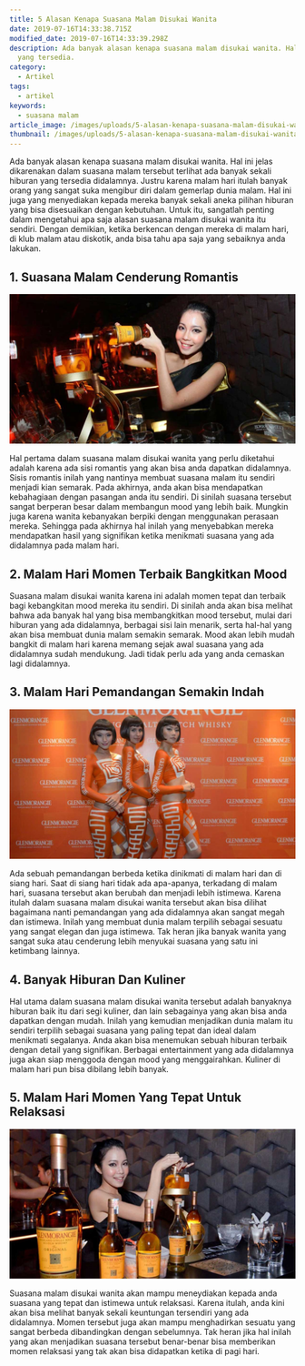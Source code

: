 ```yaml
---
title: 5 Alasan Kenapa Suasana Malam Disukai Wanita
date: 2019-07-16T14:33:38.715Z
modified_date: 2019-07-16T14:33:39.298Z
description: Ada banyak alasan kenapa suasana malam disukai wanita. Hal ini jelas dikarenakan dalam suasana malam tersebut terlihat ada banyak sekali hiburan
  yang tersedia.
category:
  - Artikel
tags:
  - artikel
keywords:
  - suasana malam
article_image: /images/uploads/5-alasan-kenapa-suasana-malam-disukai-wanita-3.jpg
thumbnail: /images/uploads/5-alasan-kenapa-suasana-malam-disukai-wanita-1-001.jpg
---
```

Ada banyak alasan kenapa suasana malam disukai wanita. Hal ini jelas dikarenakan dalam suasana malam tersebut terlihat ada banyak sekali hiburan yang tersedia didalamnya. Justru karena malam hari itulah banyak orang yang sangat suka mengibur diri dalam gemerlap dunia malam. Hal ini juga yang menyediakan kepada mereka banyak sekali aneka pilihan hiburan yang bisa disesuaikan dengan kebutuhan. Untuk itu, sangatlah penting dalam mengetahui apa saja alasan suasana malam disukai wanita itu sendiri. Dengan demikian, ketika berkencan dengan mereka di malam hari, di klub malam atau diskotik, anda bisa tahu apa saja yang sebaiknya anda lakukan.



## 1. Suasana Malam Cenderung Romantis

![5 Alasan Kenapa Suasana Malam Disukai Wanita](/images/uploads/5-alasan-kenapa-suasana-malam-disukai-wanita-3.jpg)

Hal pertama dalam suasana malam disukai wanita yang perlu diketahui adalah karena ada sisi romantis yang akan bisa anda dapatkan didalamnya. Sisis romantis inilah yang nantinya membuat suasana malam itu sendiri menjadi kian semarak. Pada akhirnya, anda akan bisa mendapatkan kebahagiaan dengan pasangan anda itu sendiri. Di sinilah suasana tersebut sangat berperan besar dalam membangun mood yang lebih baik. Mungkin juga karena wanita kebanyakan berpiki dengan menggunakan perasaan mereka. Sehingga pada akhirnya hal inilah yang menyebabkan mereka mendapatkan hasil yang signifikan ketika menikmati suasana yang ada didalamnya pada malam hari.



## 2. Malam Hari Momen Terbaik Bangkitkan Mood

Suasana malam disukai wanita karena ini adalah momen tepat dan terbaik bagi kebangkitan mood mereka itu sendiri. Di sinilah anda akan bisa melihat bahwa ada banyak hal yang bisa membangkitkan mood tersebut, mulai dari hiburan yang ada didalamnya, berbagai sisi lain menarik, serta hal-hal yang akan bisa membuat dunia malam semakin semarak. Mood akan lebih mudah bangkit di malam hari karena memang sejak awal suasana yang ada didalamnya sudah mendukung. Jadi tidak perlu ada yang anda cemaskan lagi didalamnya.



## 3. Malam Hari Pemandangan Semakin Indah

![5 Alasan Kenapa Suasana Malam Disukai Wanita](/images/uploads/5-alasan-kenapa-suasana-malam-disukai-wanita-2.jpg)

Ada sebuah pemandangan berbeda ketika dinikmati di malam hari dan di siang hari. Saat di siang hari tidak ada apa-apanya, terkadang di malam hari, suasana tersebut akan berubah dan menjadi lebih istimewa. Karena itulah dalam suasana malam disukai wanita tersebut akan bisa dilihat bagaimana nanti pemandangan yang ada didalamnya akan sangat megah dan istimewa. Inilah yang membuat dunia malam terpilih sebagai sesuatu yang sangat elegan dan juga istimewa. Tak heran jika banyak wanita yang sangat suka atau cenderung lebih menyukai suasana yang satu ini ketimbang lainnya.



## 4. Banyak Hiburan Dan Kuliner

Hal utama dalam suasana malam disukai wanita tersebut adalah banyaknya hiburan baik itu dari segi kuliner, dan lain sebagainya yang akan bisa anda dapatkan dengan mudah. Inilah yang kemudian menjadikan dunia malam itu sendiri terpilih sebagai suasana yang paling tepat dan ideal dalam menikmati segalanya. Anda akan bisa menemukan sebuah hiburan terbaik dengan detail yang signifikan. Berbagai entertainment yang ada didalamnya juga akan siap menggoda dengan mood yang menggairahkan. Kuliner di malam hari pun bisa dibilang lebih banyak.



## 5. Malam Hari Momen Yang Tepat Untuk Relaksasi

![5 Alasan Kenapa Suasana Malam Disukai Wanita](/images/uploads/5-alasan-kenapa-suasana-malam-disukai-wanita-1.jpg)

Suasana malam disukai wanita akan mampu meneydiakan kepada anda suasana yang tepat dan istimewa untuk relaksasi. Karena itulah, anda kini akan bisa melihat banyak sekali keuntungan tersendiri yang ada didalamnya. Momen tersebut juga akan mampu menghadirkan sesuatu yang sangat berbeda dibandingkan dengan sebelumnya. Tak heran jika hal inilah yang akan menjadikan suasana tersebut benar-benar bisa memberikan momen relaksasi yang tak akan bisa didapatkan ketika di pagi hari.
